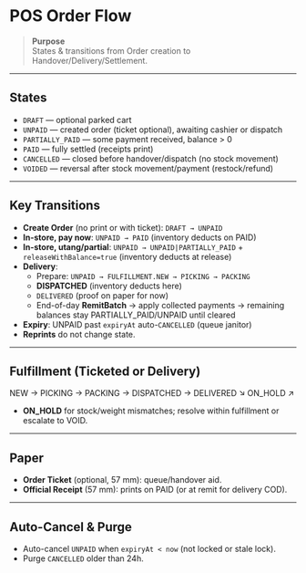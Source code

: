 # POS Order Flow

> **Purpose**  
> States & transitions from Order creation to Handover/Delivery/Settlement.

---

## States

- `DRAFT` — optional parked cart
- `UNPAID` — created order (ticket optional), awaiting cashier or dispatch
- `PARTIALLY_PAID` — some payment received, balance > 0
- `PAID` — fully settled (receipts print)
- `CANCELLED` — closed before handover/dispatch (no stock movement)
- `VOIDED` — reversal after stock movement/payment (restock/refund)

---

## Key Transitions

- **Create Order** (no print or with ticket): `DRAFT → UNPAID`
- **In-store, pay now**: `UNPAID → PAID` (inventory deducts on PAID)
- **In-store, utang/partial**: `UNPAID → UNPAID|PARTIALLY_PAID` + `releaseWithBalance=true` (inventory deducts at release)
- **Delivery**:
  - Prepare: `UNPAID → FULFILLMENT.NEW → PICKING → PACKING`
  - **DISPATCHED** (inventory deducts here)
  - `DELIVERED` (proof on paper for now)
  - End-of-day **RemitBatch** → apply collected payments → remaining balances stay PARTIALLY_PAID/UNPAID until cleared
- **Expiry**: UNPAID past `expiryAt` auto-`CANCELLED` (queue janitor)
- **Reprints** do not change state.

---

## Fulfillment (Ticketed or Delivery)

NEW → PICKING → PACKING → DISPATCHED → DELIVERED
↘ ON_HOLD ↗

- **ON_HOLD** for stock/weight mismatches; resolve within fulfillment or escalate to VOID.

---

## Paper

- **Order Ticket** (optional, 57 mm): queue/handover aid.
- **Official Receipt** (57 mm): prints on PAID (or at remit for delivery COD).

---

## Auto-Cancel & Purge

- Auto-cancel `UNPAID` when `expiryAt < now` (not locked or stale lock).
- Purge `CANCELLED` older than 24h.
